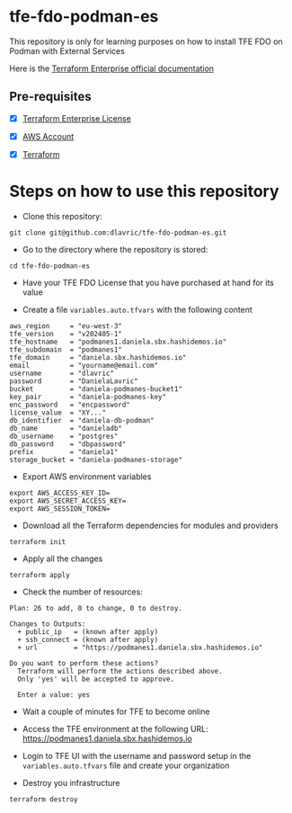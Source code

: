 # tfe-fdo-podman-es
This repository is only for learning purposes on how to install TFE FDO on Podman with External Services


Here is the [Terraform Enterprise official documentation](https://developer.hashicorp.com/terraform/enterprise/flexible-deployments/install/podman/install)


## Pre-requisites

- [X] [Terraform Enterprise License](https://www.hashicorp.com/products/terraform/pricing)
- [X] [AWS Account](https://aws.amazon.com/free/?gclid=Cj0KCQiAy9msBhD0ARIsANbk0A9djPCZfMAnJJ22goFzJssB-b1RfMDf9XvUYa0NuQ8old01xs4u8wIaAts9EALw_wcB&trk=65c60aef-03ac-4364-958d-38c6ccb6a7f7&sc_channel=ps&ef_id=Cj0KCQiAy9msBhD0ARIsANbk0A9djPCZfMAnJJ22goFzJssB-b1RfMDf9XvUYa0NuQ8old01xs4u8wIaAts9EALw_wcB:G:s&s_kwcid=AL!4422!3!458573551357!e!!g!!aws%20account!10908848282!107577274535&all-free-tier.sort-by=item.additionalFields.SortRank&all-free-tier.sort-order=asc&awsf.Free%20Tier%20Types=*all&awsf.Free%20Tier%20Categories=*all)
- [X] [Terraform](https://www.terraform.io/downloads)


# Steps on how to use this repository

- Clone this repository:
```shell
git clone git@github.com:dlavric/tfe-fdo-podman-es.git
```

- Go to the directory where the repository is stored:
```shell
cd tfe-fdo-podman-es
```

- Have your TFE FDO License that you have purchased at hand for its value

- Create a file `variables.auto.tfvars` with the following content
```hcl
aws_region     = "eu-west-3"
tfe_version    = "v202405-1"
tfe_hostname   = "podmanes1.daniela.sbx.hashidemos.io"
tfe_subdomain  = "podmanes1"
tfe_domain     = "daniela.sbx.hashidemos.io"
email          = "yourname@email.com"
username       = "dlavric"
password       = "DanielaLavric"
bucket         = "daniela-podmanes-bucket1"
key_pair       = "daniela-podmanes-key"
enc_password   = "encpassword"
license_value  = "XY..."
db_identifier  = "daniela-db-podman"
db_name        = "danieladb"
db_username    = "postgres"
db_password    = "dbpassword"
prefix         = "daniela1"
storage_bucket = "daniela-podmanes-storage"
```

- Export AWS environment variables
```shell
export AWS_ACCESS_KEY_ID=
export AWS_SECRET_ACCESS_KEY=
export AWS_SESSION_TOKEN=
```

- Download all the Terraform dependencies for modules and providers
```shell
terraform init
```

- Apply all the changes
```
terraform apply
```

- Check the number of resources:
```shell
Plan: 26 to add, 0 to change, 0 to destroy.

Changes to Outputs:
  + public_ip   = (known after apply)
  + ssh_connect = (known after apply)
  + url         = "https://podmanes1.daniela.sbx.hashidemos.io"

Do you want to perform these actions?
  Terraform will perform the actions described above.
  Only 'yes' will be accepted to approve.

  Enter a value: yes
```

- Wait a couple of minutes for TFE to become online

- Access the TFE environment at the following URL: https://podmanes1.daniela.sbx.hashidemos.io

- Login to TFE UI with the username and password setup in the `variables.auto.tfvars` file and create your organization

- Destroy you infrastructure
```shell
terraform destroy
```

